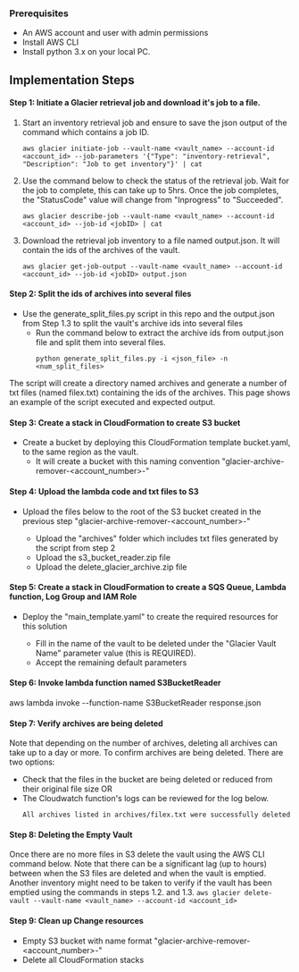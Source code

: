 ### Prerequisites 

- An AWS account and user with admin permissions
- Install AWS CLI
- Install python 3.x on your local PC.

## Implementation Steps

#### Step 1: Initiate a Glacier retrieval job and download it's job to a file.

1. Start an inventory retrieval job and ensure to save the json output of the command which contains a job ID.
    ```
    aws glacier initiate-job --vault-name <vault_name> --account-id <account_id> --job-parameters '{"Type": "inventory-retrieval", "Description": "Job to get inventory"}' | cat
    ```

2. Use the command below to check the status of the retrieval job. Wait for the job to complete, this can take up to 5hrs. Once the job completes, the "StatusCode" value will change from "Inprogress" to "Succeeded".
    ```
    aws glacier describe-job --vault-name <vault_name> --account-id <account_id> --job-id <jobID> | cat
    ```

3. Download the retrieval job inventory to a file named output.json. It will contain the ids of the archives of the vault.
    ```
    aws glacier get-job-output --vault-name <vault_name> --account-id <account_id> --job-id <jobID> output.json
    ```

#### Step 2: Split the ids of archives into several files

- Use the generate_split_files.py script in this repo and the output.json from Step 1.3 to split the vault's archive ids into several files
    - Run the command below to extract the archive ids from output.json file and split them into several files.
        ```
        python generate_split_files.py -i <json_file> -n <num_split_files>
        ```

The script will create a directory named archives and generate a number of txt files (named filex.txt) containing the ids of the archives. This page shows an example of the script executed and expected output. 

#### Step 3: Create a stack in CloudFormation to create S3 bucket
- Create a bucket by deploying this CloudFormation template bucket.yaml, to the same region as the vault.
    - It will create a bucket with this naming convention "glacier-archive-remover-<account_number>-<region>"

#### Step 4: Upload the lambda code and txt files to S3  
- Upload the files below to the root of the S3 bucket created in the previous step "glacier-archive-remover-<account_number>-<region>" 
    - Upload the "archives" folder which includes txt files generated by the script from step 2
    - Upload the s3_bucket_reader.zip file 
    - Upload the delete_glacier_archive.zip file 

#### Step 5: Create a stack in CloudFormation to create a SQS Queue, Lambda function, Log Group and IAM Role
- Deploy the "main_template.yaml" to create the required resources for this solution

    - Fill in the name of the vault to be deleted under the "Glacier Vault Name" parameter value (this is REQUIRED). 
    - Accept the remaining default parameters 

#### Step 6: Invoke lambda function named S3BucketReader
aws lambda invoke --function-name S3BucketReader response.json

#### Step 7: Verify archives are being deleted
Note that depending on the number of archives, deleting all archives can take up to a day or more. To confirm archives are being deleted. There are two options:

- Check that the files in the bucket are being deleted or reduced from their original file size OR
- The Cloudwatch function's logs can be reviewed for the log below.
    ```
    All archives listed in archives/filex.txt were successfully deleted
    ```

#### Step 8: Deleting the Empty Vault
Once there are no more files in S3 delete the vault using the AWS CLI command below. Note that there can be a significant lag (up to hours) between when the S3 files are deleted and when the vault is emptied. Another inventory might need to be taken to verify if the vault has been emptied using the commands in steps 1.2. and 1.3.
    ```
    aws glacier delete-vault --vault-name <vault_name> --account-id <account_id>
    ```

#### Step 9: Clean up Change resources
   - Empty S3 bucket with name format "glacier-archive-remover-<account_number>-<region>"
   - Delete all CloudFormation stacks 